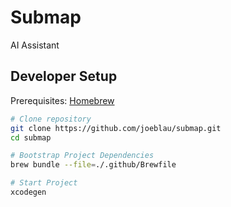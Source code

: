# Submap

AI Assistant

## Developer Setup

Prerequisites: [Homebrew](https://brew.sh)

```sh
# Clone repository
git clone https://github.com/joeblau/submap.git
cd submap

# Bootstrap Project Dependencies
brew bundle --file=./.github/Brewfile

# Start Project
xcodegen
```
